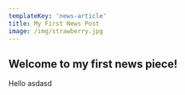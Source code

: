 ```yaml
---
templateKey: 'news-article'
title: My First News Post
image: /img/strawberry.jpg
---
```

## Welcome to my first news piece!

Hello asdasd
